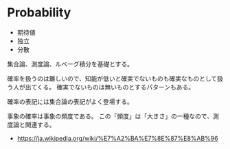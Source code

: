 # Probability

- 期待値
- 独立
- 分散

集合論、測度論、ルベーグ積分を基礎とする。

確率を扱うのは難しいので、知能が低いと確実でないものも確実なものとして扱う人が出てくる。
確実でないものは無いものとするパターンもある。

確率の表記には集合論の表記がよく登場する。

事象の確率は事象の頻度である。
この「頻度」は「大きさ」の一種なので、測度論と関連する。

- https://ja.wikipedia.org/wiki/%E7%A2%BA%E7%8E%87%E8%AB%96
